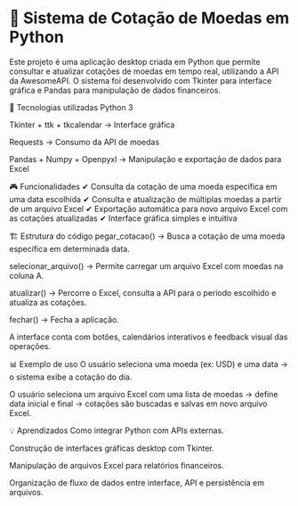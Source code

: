 # 💱 Sistema de Cotação de Moedas em Python
Este projeto é uma aplicação desktop criada em Python que permite consultar e atualizar cotações de moedas em tempo real, utilizando a API da AwesomeAPI.
O sistema foi desenvolvido com Tkinter para interface gráfica e Pandas para manipulação de dados financeiros.

🚀 Tecnologias utilizadas
Python 3

Tkinter + ttk + tkcalendar → Interface gráfica

Requests → Consumo da API de moedas

Pandas + Numpy + Openpyxl → Manipulação e exportação de dados para Excel

🎮 Funcionalidades
✔ Consulta da cotação de uma moeda específica em uma data escolhida
✔ Consulta e atualização de múltiplas moedas a partir de um arquivo Excel
✔ Exportação automática para novo arquivo Excel com as cotações atualizadas
✔ Interface gráfica simples e intuitiva

🏗 Estrutura do código
pegar_cotacao() → Busca a cotação de uma moeda específica em determinada data.

selecionar_arquivo() → Permite carregar um arquivo Excel com moedas na coluna A.

atualizar() → Percorre o Excel, consulta a API para o período escolhido e atualiza as cotações.

fechar() → Fecha a aplicação.

A interface conta com botões, calendários interativos e feedback visual das operações.

📊 Exemplo de uso
O usuário seleciona uma moeda (ex: USD) e uma data → o sistema exibe a cotação do dia.

O usuário seleciona um arquivo Excel com uma lista de moedas → define data inicial e final → cotações são buscadas e salvas em novo arquivo Excel.

💡 Aprendizados
Como integrar Python com APIs externas.

Construção de interfaces gráficas desktop com Tkinter.

Manipulação de arquivos Excel para relatórios financeiros.

Organização de fluxo de dados entre interface, API e persistência em arquivos.
